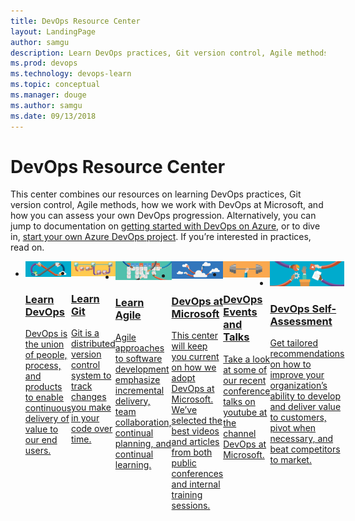 ```yaml
---
title: DevOps Resource Center
layout: LandingPage
author: samgu
description: Learn DevOps practices, Git version control, Agile methods, how we work with DevOps at Microsoft.
ms.prod: devops
ms.technology: devops-learn
ms.topic: conceptual
ms.manager: douge
ms.author: samgu
ms.date: 09/13/2018
---
```

# DevOps Resource Center

This center combines our resources on learning DevOps practices, Git version control, Agile methods, how we work with DevOps at Microsoft, and how you can assess your own DevOps progression. Alternatively, you can jump to documentation on [getting started with DevOps on Azure](/azure/devops/build-release/), or to dive in, [start your own Azure DevOps project](https://dev.azure.com/). If you’re interested in practices, read on. 

<ul class="panelContent cardsC" style="display: flex;">
    <li>
        <a href="what-is-devops.md">
            <div class="cardSize">
                <div class="cardPadding">
                    <div class="card">
                        <div class="cardImageOuter">
                            <div class="cardImage bgdAccent1">
                                <img class="x-hidden-focus" alt="" src="_img/Learn-DevOps.svg" data-linktype="external">
                            </div>
                        </div>
                        <div class="cardText">
                            <h3>Learn DevOps</h3>
                            <p>DevOps is the union of people, process, and products to enable continuous delivery of value to our end users.</p>
                        </div>
                    </div>
                </div>
            </div>
        </a>
    </li>
    <li>
        <a href="git/what-is-git.md">
            <div class="cardSize">
                <div class="cardPadding">
                    <div class="card">
                        <div class="cardImageOuter">
                            <div class="cardImage bgdAccent1">
                                <img class="x-hidden-focus" alt="" src="_img/Learn-Git.svg" data-linktype="external">
                            </div>
                        </div>
                        <div class="cardText">
                            <h3>Learn Git</h3>
                            <p>Git is a distributed version control system to track changes you make in your code over time.</p>
                        </div>
                    </div>
                </div>
            </div>
        </a>
    </li>
    <li>
        <a href="agile/what-is-agile.md">
            <div class="cardSize">
                <div class="cardPadding">
                    <div class="card">
                        <div class="cardImageOuter">
                            <div class="cardImage bgdAccent1">
                                <img class="x-hidden-focus" alt="" src="_img/Learn-Agile.svg" data-linktype="external">
                            </div>
                        </div>
                        <div class="cardText">
                            <h3>Learn Agile</h3>
                            <p>Agile approaches to software development emphasize incremental delivery, team collaboration, continual planning, and continual learning.</p>
                        </div>
                    </div>
                </div>
            </div>
        </a>
    </li>
    <li>
        <a href="devops-at-microsoft/index.md">
            <div class="cardSize">
                <div class="cardPadding">
                    <div class="card">
                        <div class="cardImageOuter">
                            <div class="cardImage bgdAccent1">
                                <img class="x-hidden-focus" alt="" src="_img/DevOps-at-Microsoft.svg" data-linktype="external">
                            </div>
                        </div>
                        <div class="cardText">
                            <h3>DevOps at Microsoft</h3>
                            <p>This center will keep you current on how we adopt DevOps at Microsoft. We’ve selected the best videos and articles from both public conferences and internal training sessions.</p>
                        </div>
                    </div>
                </div>
            </div>
        </a>
    </li>
    <li>
        <a href="events-and-talks/index.md">
        <div class="cardSize">
            <div class="cardPadding">
                <div class="card">
                    <div class="cardImageOuter">
                        <div class="cardImage bgdAccent1">
                            <img class="x-hidden-focus" alt="" src="_img/DevOps-Talks.svg" data-linktype="external">
                        </div>
                    </div>
                    <div class="cardText">
                        <h3>DevOps Events and Talks</h3>
                        <p>Take a look at some of our recent conference talks on youtube at the channel DevOps at Microsoft.</p>
                    </div>
                </div>
            </div>
        </div>
        </a>
    </li>
    <li>
        <a href="https://devopsassessment.net">
        <div class="cardSize">
            <div class="cardPadding">
                <div class="card">
                    <div class="cardImageOuter">
                        <div class="cardImage bgdAccent1">
                            <img class="x-hidden-focus" alt="" src="_img/DevOps-Self-Assessment.svg" data-linktype="external">
                        </div>
                    </div>
                    <div class="cardText">
                        <h3>DevOps Self-Assessment</h3>
                        <p>Get tailored recommendations on how to improve your organization’s ability to develop and deliver value to customers, pivot when necessary, and beat competitors to market. </p>
                    </div>
                </div>
            </div>
        </div>
        </a>
    </li>
</ul>